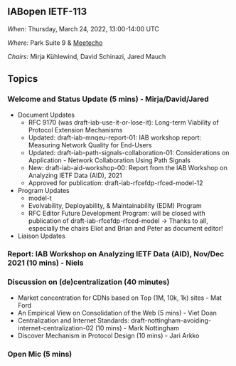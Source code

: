 ## IABopen IETF-113

*When:* Thursday, March 24, 2022, 13:00-14:00 UTC

*Where:* Park Suite 9 & [Meetecho](https://meetings.conf.meetecho.com/ietf113/?group=iabopen&short=&item=1)

*Chairs:* Mirja Kühlewind, David Schinazi, Jared Mauch

## Topics

### Welcome and Status Update (5 mins) -  Mirja/David/Jared
* Document Updates
  - RFC 9170 (was draft-iab-use-it-or-lose-it): Long-term Viability of Protocol Extension Mechanisms
  - Updated: draft-iab-mnqeu-report-01: IAB workshop report: Measuring Network Quality for End-Users
  - Updated: draft-iab-path-signals-collaboration-01: Considerations on Application - Network Collaboration Using Path Signals
  - New: draft-iab-aid-workshop-00: Report from the IAB Workshop on Analyzing IETF Data (AID), 2021
  - Approved for publication: draft-iab-rfcefdp-rfced-model-12
* Program Updates
  - model-t
  - Evolvability, Deployability, & Maintainability (EDM) Program
  - RFC Editor Future Development Program: will be closed with publication of draft-iab-rfcefdp-rfced-model -> Thanks to all, especially the chairs Eliot and Brian and Peter as document editor!
* Liaison Updates
  
### Report: IAB Workshop on Analyzing IETF Data (AID), Nov/Dec 2021 (10 mins) - Niels

### Discussion on (de)centralization (40 minutes)
* Market concentration for CDNs based on Top (1M, 10k, 1k) sites - Mat Ford
* An Empirical View on Consolidation of the Web (5 mins) - Viet Doan
* Centralization and Internet Standards: draft-nottingham-avoiding-internet-centralization-02 (10 mins) - Mark Nottingham
* Discover Mechanism in Protocol Design (10 mins) - Jari Arkko

### Open Mic (5 mins)
